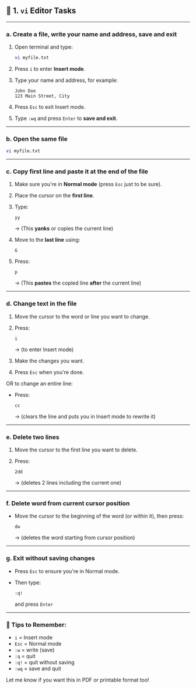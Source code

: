 ## 📝 **1. `vi` Editor Tasks**

---

### **a. Create a file, write your name and address, save and exit**

1. Open terminal and type:

   ```bash
   vi myfile.txt
   ```
2. Press `i` to enter **Insert mode**.
3. Type your name and address, for example:

   ```
   John Doe
   123 Main Street, City
   ```
4. Press `Esc` to exit Insert mode.
5. Type `:wq` and press `Enter` to **save and exit**.

---

### **b. Open the same file**

```bash
vi myfile.txt
```

---

### **c. Copy first line and paste it at the end of the file**

1. Make sure you're in **Normal mode** (press `Esc` just to be sure).
2. Place the cursor on the **first line**.
3. Type:

   ```
   yy
   ```

   → (This **yanks** or copies the current line)
4. Move to the **last line** using:

   ```
   G
   ```
5. Press:

   ```
   p
   ```

   → (This **pastes** the copied line **after** the current line)

---

### **d. Change text in the file**

1. Move the cursor to the word or line you want to change.
2. Press:

   ```
   i
   ```

   → (to enter Insert mode)
3. Make the changes you want.
4. Press `Esc` when you're done.

OR to change an entire line:

* Press:

  ```
  cc
  ```

  → (clears the line and puts you in Insert mode to rewrite it)

---

### **e. Delete two lines**

1. Move the cursor to the first line you want to delete.
2. Press:

   ```
   2dd
   ```

   → (deletes 2 lines including the current one)

---

### **f. Delete word from current cursor position**

* Move the cursor to the beginning of the word (or within it), then press:

  ```
  dw
  ```

  → (deletes the word starting from cursor position)

---

### **g. Exit without saving changes**

* Press `Esc` to ensure you're in Normal mode.
* Then type:

  ```
  :q!
  ```

  and press `Enter`

---

### 🧠 Tips to Remember:

* `i` = Insert mode
* `Esc` = Normal mode
* `:w` = write (save)
* `:q` = quit
* `:q!` = quit without saving
* `:wq` = save and quit

Let me know if you want this in PDF or printable format too!
